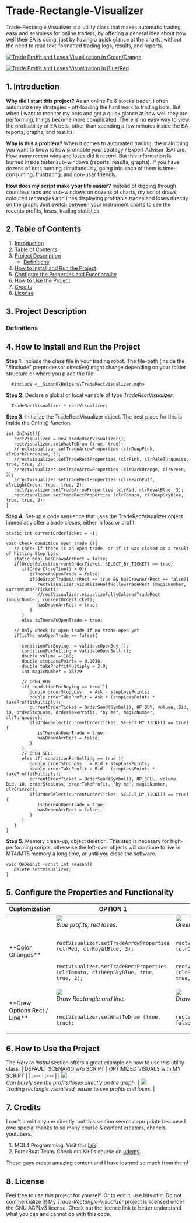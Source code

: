 # Trade-Rectangle-Visualizer
Trade-Rectangle Visualizer is a utility class that makes automatic trading easy and seamless for online traders, by offering a general idea about how well their EA is doing, just by having a quick glance at the charts, without the need to read text-formatted trading logs, results, and reports.

<p align="left" dir="auto">
  <a target="_blank" rel="noopener noreferrer" href="/img/trades-visualizations_gy.gif">
    <img src="/img/trades-visualizations_gy.gif" alt="Trade Proffit and Loses Visualization in Green/Orange">
  </a>
</p>

<p align="left" dir="auto">
  <a target="_blank" rel="noopener noreferrer" href="/img/trades-visualizations_rb.gif">
    <img src="/img/trades-visualizations_rb.gif" alt="Trade Proffit and Loses Visualization in Blue/Red">
  </a>
</p>


## 1. Introduction
**Why did I start this project?** As an online Fx & stocks trader, I often automatize my strategies - off-loading the hard work to trading bots. But when I want to monitor my bots and get a quick glance at how well they are performing, things become more complicated. There is no easy way to view the profitability of EA bots, other than spending a few minutes inside the EA reports, graphs, and results.

**Why is this a problem?** When it comes to automated trading, the main thing you want to know is how profitable your strategy / Expert Advisor (EA) are. How many recent wins and loses did it record. But this information is burried inside tester sub-windows (reports, results, graphs). If you have dozens of bots running simultanously, going into each of them is time-consuming, frustrating, and non-user friendly.

**How does my script make your life easier?** Instead of digging through countless tabs and sub-windows on dozens of charts, my script draws coloured rectangles and lines displaying profitable trades and loses directly on the graph. Just switch between your instrument charts to see the recents profits, loses, trading statistics.


## 2. Table of Contents
1. [Introduction](#1-introduction)
2. [Table of Contents](#2-table-of-contents)
3. [Project Description](#3-project-description)
   - [Definitions](#definitions)
4. [How to Install and Run the Project](#4-how-to-install-and-run-the-project)
5. [Configure the Properties and Functionality](#5-configure-the-properties-and-functionality)
6. [How to Use the Project](#6-how-to-use-the-project)
7. [Credits](#7-credits)
8. [License](#8-license)



## 3. Project Description

### Definitions


## 4. How to Install and Run the Project
**Step 1.** Include the class file in your trading robot. The file-path (inside the "#include" preprocessor directive) might change depending on your folder structure or where you place the file:

```MQL5
  #include <__SimonG\Helpers\TradeRectVisualizer.mqh>
```
**Step 2.** Declare a global or local variable of type *TradeRectVisualizer*: 
```MQL5
  TradeRectVisualizer * rectVisualizer;
```


**Step 3.** Initialize the TradeRectVisualizer object. The best place for this is inside the OnInit() function.
```MQL5
int OnInit(){
   rectVisualizer = new TradeRectVisualizer();
   rectVisualizer.setWhatToDraw (true, true);
   //rectVisualizer.setTradeArrowProperties (clrDeepPink, clrDarkTurquoise, 3);
   //rectVisualizer.setTradeRectProperties (clrPink, clrPaleTurquoise, true, true, 2);
   //rectVisualizer.setTradeArrowProperties (clrDarkOrange, clrGreen, 3);
   //rectVisualizer.setTradeRectProperties (clrPeachPuff, clrLightGreen, true, true, 2);
   rectVisualizer.setTradeArrowProperties (clrRed, clrRoyalBlue, 3);
   rectVisualizer.setTradeRectProperties (clrTomato, clrDeepSkyBlue, true, true, 2);
}
```
  
  
**Step 4.** Set-up a code sequence that uses the TradeRectVisualizer object immediatly after a trade closes, either in loss or profit:
```MQL5
static int currentOrderTicket = -1;

void check_condition_open_trade (){
   // Check if there is an open trade, or if it was closed as a result of hitting Stop Loss
   static bool hasDrawnArrRect = false;
   if(OrderSelect(currentOrderTicket, SELECT_BY_TICKET) == true)
      if(OrderCloseTime() > 0){
         isThereAnOpenTrade = false;
         if(doGraphTradesArrRect == true && hasDrawnArrRect == false){
            rectVisualizer.vizualizeHalfHollowTradeRect (magicNumber, currentOrderTicket);
            //rectVisualizer.vizualizeFullyColoredTradeRect (magicNumber, currentOrderTicket);
            hasDrawnArrRect = true;
         }
      }
      else isThereAnOpenTrade = true;
   
   // Only check to open trade if no trade open yet
   if(isThereAnOpenTrade == false){
   
      conditionForBuying  = validateOpenBuy ();
      conditionForSelling = validateOpenSell ();
      double volume = 100;
      double stopLossPoints = 0.0020;
      double takeProffitMultiply = 2.0;
      int magicNumber = 18329;
      
      // OPEN BUY
      if( conditionForBuying == true ){
         double orderStopLoss   = Ask - stopLossPoints;
         double orderTakeProfit = Ask + (stopLossPoints * takeProffitMultiply);
         currentOrderTicket = OrderSend(Symbol(), OP_BUY, volume, Bid, 10, orderStopLoss, orderTakeProfit, "by me", magicNumber, clrTurquoise);
         if(OrderSelect(currentOrderTicket, SELECT_BY_TICKET) == true){
            isThereAnOpenTrade = true;
            hasDrawnArrRect = false;
         }
      }
      // OPEN SELL
      else if( conditionForSelling == true ){
         double orderStopLoss   = Bid + stopLossPoints;
         double orderTakeProfit = Bid - (stopLossPoints * takeProffitMultiply);
         currentOrderTicket = OrderSend(Symbol(), OP_SELL, volume, Bid, 10, orderStopLoss, orderTakeProfit, "by me", magicNumber, clrCrimson);
         if(OrderSelect(currentOrderTicket, SELECT_BY_TICKET) == true){
            isThereAnOpenTrade = true;
            hasDrawnArrRect = false;
         }
      }
   }
}
```


**Step 5.** Memory clean-up, object deletion. This step is necesary for high-performing scripts, otherwise the left-over objects will continue to live in MT4/MT5 memory a long time, or until you close the software.
```MQL5
void OnDeinit (const int reason){
   delete rectVisualizer;
}
```



## 5. Configure the Properties and Functionality
<table>
	<thead>
	  <tr>
		<th>Customization</th>
		<th>OPTION 1</th>
		<th>OPTION 2</th>
		<th>OPTION 3</th>
	  </tr>
	</thead>
	<tbody>
	  <tr>
		<td> **Color Changes** </td>
		<td> <img src="/img/settings/color-change-blue-red-250.PNG"><br> <i>Blue profits, red loses.</i><br>
			<code>
			rectVisualizer.setTradeArrowProperties (clrRed, clrRoyalBlue, 3);<br>
			rectVisualizer.setTradeRectProperties (clrTomato, clrDeepSkyBlue, true, true, 2);
			</code>
		</td>
		<td> <img src="/img/settings/color-change-green-orange-250.PNG"><br> <i>Green profits, orange loses.</i><br>
			<code>
			rectVisualizer.setTradeArrowProperties (clrDarkOrange, clrGreen, 3);<br>
			rectVisualizer.setTradeRectProperties (clrPeachPuff, clrLightGreen, true, true, 2);
			</code>
		</td>
		<td> <img src="/img/settings/color-change-teal-pink-250.PNG"><br> <i>Turqoise profits, pink loses.</i><br>
			<code>
		   	rectVisualizer.setTradeArrowProperties (clrRed, clrRoyalBlue, 3);<br>
		   	rectVisualizer.setTradeRectProperties (clrTomato, clrDeepSkyBlue, true, true, 2);
			</code>
		</td>
	  </tr>
	  <tr>
		<td> **Draw Options Rect / Line** </td>
		<td> <img src="/img/settings/draw-rect-and-line.PNG"><br> <i>Draw Rectangle and line.</i><br>
			<code>
			rectVisualizer.setWhatToDraw (true, true);
			</code>
		</td>
		<td> <img src="/img/settings/draw-only-lines.PNG"><br> <i>Draw only lines.</i><br>
			<code>
			rectVisualizer.setWhatToDraw (true, false);
			</code>		
		</td>
		<td> <img src="/img/settings/draw-only-rect.PNG"><br> <i>Draw only rectangle.</i><br>
		   	<code>
		   	rectVisualizer.setWhatToDraw (false, true);
		 	</code>		
		</td>
	  </tr>	  
	</tbody>
</table>




## 6. How to Use the Project
The _How to Install_ section offers a great example on how to use this utility class.
| DEFAULT SCENARIO w/o SCRIPT                                                              | OPTIMIZED VISUALS with MY SCRIPT                                                                    |
| :---                                                                      | :---                                                                          	|
| <img src="/img/default-trading-line.PNG"><br> <i>Can barely see the profits/loses directly on the graph. </i>   	| <img src="/img/optimized-visuals-trading-line-rect.PNG"><br> <i>Trading rectangle visualized, easier to see profits and loses.</i>  |



## 7. Credits
I can't credit anyone directly, but this section seems appropriate because I owe special thanks to so many course & content creators, chanels, youtubers.
1. MQL4 Programming. Visit this [link](https://www.youtube.com/channel/UCIuhfiM34b2P8qv_HX_uwug/featured).
2. ForexBoat Team. Check out Kiril's course on [udemy](https://www.udemy.com/course/learn-mql4/).

These guys create amazing content and I have learned so much from them!


## 8. License
Feel free to use this project for yourself. Or to edit it, use bits of it. Do not commercialize it! My *Trade-Rectangle-Visualizer* project is licensed under the GNU AGPLv3 license. Check out the licence link to better understand what you can and cannot do with this code.


